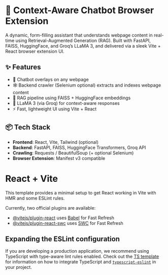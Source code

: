 # 🧠 Context-Aware Chatbot Browser Extension

A dynamic, form-filling assistant that understands webpage content in real-time using Retrieval-Augmented Generation (RAG). Built with FastAPI, FAISS, HuggingFace, and Groq’s LLaMA 3, and delivered via a sleek Vite + React browser extension UI.

## ✨ Features

- 💬 Chatbot overlays on any webpage
- 🕸️ Backend crawler (Selenium optional) extracts and indexes webpage content
- 🧠 RAG pipeline using FAISS + HuggingFace embeddings
- 🤖 LLaMA 3 (via Groq) for context-aware responses
- ⚡ Fast, lightweight UI using Vite + React

## 📦 Tech Stack

- **Frontend**: React, Vite, Tailwind (optional)
- **Backend**: FastAPI, FAISS, HuggingFace Transformers, Groq API
- **Crawling**: Requests / BeautifulSoup (+ optional Selenium)
- **Browser Extension**: Manifest v3 compatible


# React + Vite

This template provides a minimal setup to get React working in Vite with HMR and some ESLint rules.

Currently, two official plugins are available:

- [@vitejs/plugin-react](https://github.com/vitejs/vite-plugin-react/blob/main/packages/plugin-react) uses [Babel](https://babeljs.io/) for Fast Refresh
- [@vitejs/plugin-react-swc](https://github.com/vitejs/vite-plugin-react/blob/main/packages/plugin-react-swc) uses [SWC](https://swc.rs/) for Fast Refresh

## Expanding the ESLint configuration

If you are developing a production application, we recommend using TypeScript with type-aware lint rules enabled. Check out the [TS template](https://github.com/vitejs/vite/tree/main/packages/create-vite/template-react-ts) for information on how to integrate TypeScript and [`typescript-eslint`](https://typescript-eslint.io) in your project.
